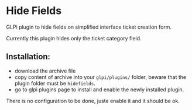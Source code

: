 # Hide Fields
GLPi plugin to hide fields on simplified interface ticket creation form.

Currently this plugin hides only the ticket category field.

## Installation:
- download the archive file
- copy content of archive into your `glpi/plugins/` folder, beware that the plugin folder must be `hidefields`.
- go to glpi plugins page to install and enable the newly installed plugin.

There is no configuration to be done, juste enable it and it should be ok.







